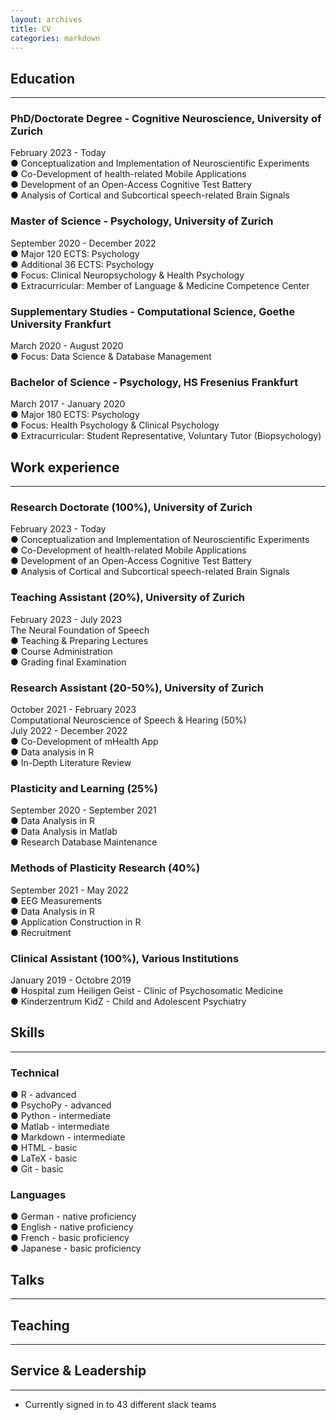 ```yaml
---
layout: archives
title: CV
categories: markdown
---
```


## Education

---

### PhD/Doctorate Degree - Cognitive Neuroscience, University of Zurich  
February 2023 - Today  
● Conceptualization and Implementation of Neuroscientific Experiments  
● Co-Development of health-related Mobile Applications  
● Development of an Open-Access Cognitive Test Battery  
● Analysis of Cortical and Subcortical speech-related Brain Signals  

### Master of Science - Psychology, University of Zurich  
September 2020 - December 2022  
● Major 120 ECTS: Psychology  
● Additional 36 ECTS: Psychology  
● Focus: Clinical Neuropsychology & Health Psychology  
● Extracurricular: Member of Language & Medicine Competence Center  

### Supplementary Studies - Computational Science, Goethe University Frankfurt  
March 2020 - August 2020  
● Focus: Data Science & Database Management    

### Bachelor of Science - Psychology, HS Fresenius Frankfurt  
March 2017 - January 2020  
● Major 180 ECTS: Psychology  
● Focus: Health Psychology & Clinical Psychology  
● Extracurricular: Student Representative, Voluntary Tutor (Biopsychology)  

## Work experience

---

### Research Doctorate (100%), University of Zurich  
February 2023 - Today  
● Conceptualization and Implementation of Neuroscientific Experiments  
● Co-Development of health-related Mobile Applications  
● Development of an Open-Access Cognitive Test Battery  
● Analysis of Cortical and Subcortical speech-related Brain Signals  

### Teaching Assistant (20%), University of Zurich  
February 2023 - July 2023  
The Neural Foundation of Speech  
● Teaching & Preparing Lectures  
● Course Administration  
● Grading final Examination  

### Research Assistant (20-50%), University of Zurich  
October 2021 - February 2023  
Computational Neuroscience of Speech & Hearing (50%)  
July 2022 - December 2022  
● Co-Development of mHealth App  
● Data analysis in R  
● In-Depth Literature Review  

### Plasticity and Learning (25%)  
September 2020 - September 2021  
● Data Analysis in R  
● Data Analysis in Matlab  
● Research Database Maintenance  

### Methods of Plasticity Research (40%)  
September 2021 - May 2022  
● EEG Measurements  
● Data Analysis in R  
● Application Construction in R  
● Recruitment  

### Clinical Assistant (100%), Various Institutions  
January 2019 - Octobre 2019  
● Hospital zum Heiligen Geist - Clinic of Psychosomatic Medicine  
● Kinderzentrum KidZ - Child and Adolescent Psychiatry  

## Skills

---

### Technical
● R - advanced  
● PsychoPy - advanced  
● Python - intermediate  
● Matlab - intermediate  
● Markdown - intermediate  
● HTML - basic  
● LaTeX - basic  
● Git - basic  

### Languages 
● German - native proficiency  
● English - native proficiency  
● French - basic proficiency  
● Japanese - basic proficiency  

## Talks

---


## Teaching

---

  
## Service & Leadership

---

* Currently signed in to 43 different slack teams